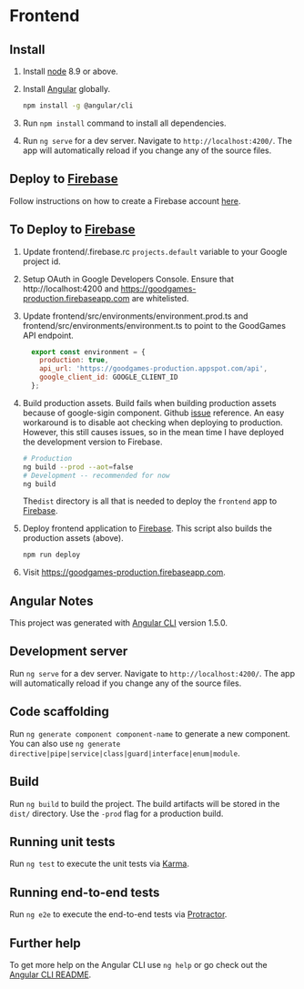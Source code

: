 # Frontend

## Install

1. Install [node](https://nodejs.org/en/) 8.9 or above.

1. Install [Angular](https://angular.io/) globally.
   ```bash
   npm install -g @angular/cli
   ``` 
   
1. Run `npm install` command to install all dependencies.
   
1. Run `ng serve` for a dev server. Navigate to `http://localhost:4200/`. 
   The app will automatically reload if you change any of the source files.

## Deploy to [Firebase]
Follow instructions on how to create a Firebase account [here]([Firebase]).

## To Deploy to [Firebase]
1. Update frontend/.firebase.rc `projects.default` variable to your Google project id.

1. Setup OAuth in Google Developers Console. Ensure that http://localhost:4200 and https://goodgames-production.firebaseapp.com are whitelisted.

1. Update frontend/src/environments/environment.prod.ts and frontend/src/environments/environment.ts to point to the GoodGames API endpoint. 
    ```javascript
      export const environment = {
        production: true,
        api_url: 'https://goodgames-production.appspot.com/api',
        google_client_id: GOOGLE_CLIENT_ID
      };
    ```

1. Build production assets. Build fails when building production assets because of google-sigin component. 
   Github [issue](https://github.com/miltador/angular-google-signin/issues/24) reference. An easy workaround is 
   to disable aot checking when deploying to production. However, this still causes issues, so in the mean time
   I have deployed the development version to Firebase. 
    
    ```bash
    # Production
    ng build --prod --aot=false
    # Development -- recommended for now
    ng build
    ```
    The`dist` directory is all that is needed to deploy the `frontend` app to [Firebase].
    
1. Deploy frontend application to [Firebase]. This script also builds the production assets (above). 

    ```bash
    npm run deploy
    ```

1. Visit https://goodgames-production.firebaseapp.com.

## Angular Notes

This project was generated with [Angular CLI](https://github.com/angular/angular-cli) version 1.5.0.

## Development server

Run `ng serve` for a dev server. Navigate to `http://localhost:4200/`. The app will automatically reload if you change any of the source files.

## Code scaffolding

Run `ng generate component component-name` to generate a new component. You can also use `ng generate directive|pipe|service|class|guard|interface|enum|module`.

## Build

Run `ng build` to build the project. The build artifacts will be stored in the `dist/` directory. Use the `-prod` flag for a production build.

## Running unit tests

Run `ng test` to execute the unit tests via [Karma](https://karma-runner.github.io).

## Running end-to-end tests

Run `ng e2e` to execute the end-to-end tests via [Protractor](http://www.protractortest.org/).

## Further help

To get more help on the Angular CLI use `ng help` or go check out the [Angular CLI README](https://github.com/angular/angular-cli/blob/master/README.md).

[Firebase]: https://firebase.google.com/docs/hosting/deploying
